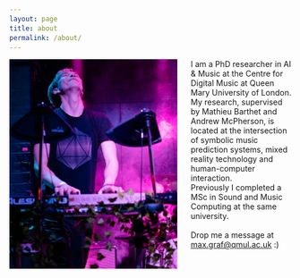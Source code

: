 ```yaml
---
layout: page
title: about
permalink: /about/
---
```

<div style="display: flex; flex-direction: row">
    <div style="margin-right: 24px;">
        <img src="/assets/images/profile.jpg" style="max-width: none; width: 300px;" />
    </div>
    <div>
        I am a PhD researcher in AI & Music at the Centre for Digital Music at Queen Mary University of London.
        My research, supervised by Mathieu Barthet and Andrew McPherson, is located at the intersection of symbolic music prediction systems, mixed reality technology and
        human-computer interaction.<br />
        Previously I completed a MSc in Sound and Music Computing at the same university.
        <br /><br />
        Drop me a message at <a href="mailto:max.graf@qmul.ac.uk">max.graf@qmul.ac.uk</a> :)
    </div>
</div>